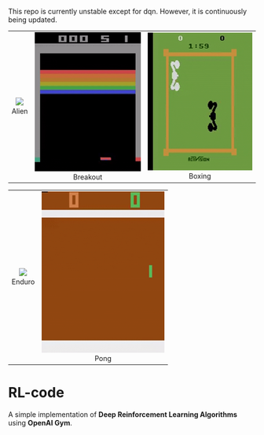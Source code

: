 <!-- <div align="center"> -->

This repo is currently unstable except for dqn. However, it is continuously being updated.


<table>
  <tr>
    <td align="center"><img src="img/Alien.gif" width="250"/><br>Alien</td>
    <td align="center"><img src="img/Breakout.gif" width="250"/><br>Breakout</td>
    <td align="center"><img src="img/Boxing.gif" width="250"/><br>Boxing</td>
  </tr>
</table>


<div align="center">
<table>
  <tr>
    <td align="center"><img src="img/Enduro.gif" width="250"/><br>Enduro</td>
    <td align="center"><img src="img/Pong.gif" width="250"/><br>Pong</td>
  </tr>
</table>
</div>



# RL-code

A simple implementation of **Deep Reinforcement Learning Algorithms** using **OpenAI Gym**.

